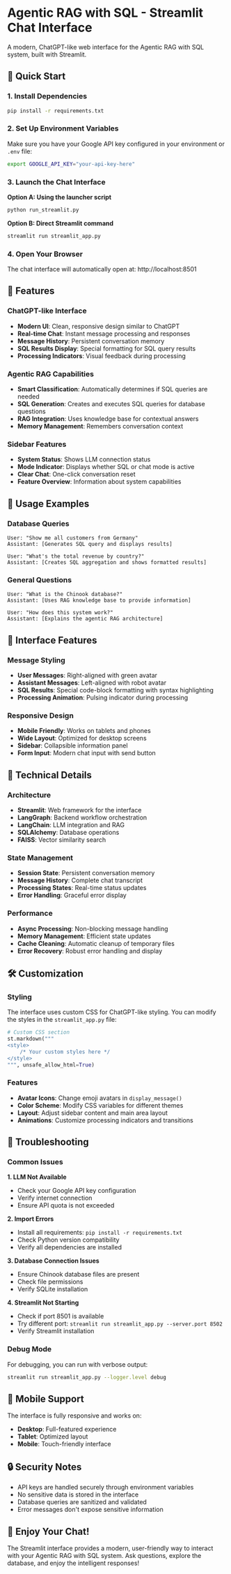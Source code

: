 # Agentic RAG with SQL - Streamlit Chat Interface

A modern, ChatGPT-like web interface for the Agentic RAG with SQL system, built with Streamlit.

## 🚀 Quick Start

### 1. Install Dependencies
```bash
pip install -r requirements.txt
```

### 2. Set Up Environment Variables
Make sure you have your Google API key configured in your environment or `.env` file:
```bash
export GOOGLE_API_KEY="your-api-key-here"
```

### 3. Launch the Chat Interface

**Option A: Using the launcher script**
```bash
python run_streamlit.py
```

**Option B: Direct Streamlit command**
```bash
streamlit run streamlit_app.py
```

### 4. Open Your Browser
The chat interface will automatically open at: http://localhost:8501

## 🎯 Features

### ChatGPT-like Interface
- **Modern UI**: Clean, responsive design similar to ChatGPT
- **Real-time Chat**: Instant message processing and responses
- **Message History**: Persistent conversation memory
- **SQL Results Display**: Special formatting for SQL query results
- **Processing Indicators**: Visual feedback during processing

### Agentic RAG Capabilities
- **Smart Classification**: Automatically determines if SQL queries are needed
- **SQL Generation**: Creates and executes SQL queries for database questions
- **RAG Integration**: Uses knowledge base for contextual answers
- **Memory Management**: Remembers conversation context

### Sidebar Features
- **System Status**: Shows LLM connection status
- **Mode Indicator**: Displays whether SQL or chat mode is active
- **Clear Chat**: One-click conversation reset
- **Feature Overview**: Information about system capabilities

## 💬 Usage Examples

### Database Queries
```
User: "Show me all customers from Germany"
Assistant: [Generates SQL query and displays results]

User: "What's the total revenue by country?"
Assistant: [Creates SQL aggregation and shows formatted results]
```

### General Questions
```
User: "What is the Chinook database?"
Assistant: [Uses RAG knowledge base to provide information]

User: "How does this system work?"
Assistant: [Explains the agentic RAG architecture]
```

## 🎨 Interface Features

### Message Styling
- **User Messages**: Right-aligned with green avatar
- **Assistant Messages**: Left-aligned with robot avatar
- **SQL Results**: Special code-block formatting with syntax highlighting
- **Processing Animation**: Pulsing indicator during processing

### Responsive Design
- **Mobile Friendly**: Works on tablets and phones
- **Wide Layout**: Optimized for desktop screens
- **Sidebar**: Collapsible information panel
- **Form Input**: Modern chat input with send button

## 🔧 Technical Details

### Architecture
- **Streamlit**: Web framework for the interface
- **LangGraph**: Backend workflow orchestration
- **LangChain**: LLM integration and RAG
- **SQLAlchemy**: Database operations
- **FAISS**: Vector similarity search

### State Management
- **Session State**: Persistent conversation memory
- **Message History**: Complete chat transcript
- **Processing States**: Real-time status updates
- **Error Handling**: Graceful error display

### Performance
- **Async Processing**: Non-blocking message handling
- **Memory Management**: Efficient state updates
- **Cache Cleaning**: Automatic cleanup of temporary files
- **Error Recovery**: Robust error handling and display

## 🛠️ Customization

### Styling
The interface uses custom CSS for ChatGPT-like styling. You can modify the styles in the `streamlit_app.py` file:

```python
# Custom CSS section
st.markdown("""
<style>
    /* Your custom styles here */
</style>
""", unsafe_allow_html=True)
```

### Features
- **Avatar Icons**: Change emoji avatars in `display_message()`
- **Color Scheme**: Modify CSS variables for different themes
- **Layout**: Adjust sidebar content and main area layout
- **Animations**: Customize processing indicators and transitions

## 🚨 Troubleshooting

### Common Issues

**1. LLM Not Available**
- Check your Google API key configuration
- Verify internet connection
- Ensure API quota is not exceeded

**2. Import Errors**
- Install all requirements: `pip install -r requirements.txt`
- Check Python version compatibility
- Verify all dependencies are installed

**3. Database Connection Issues**
- Ensure Chinook database files are present
- Check file permissions
- Verify SQLite installation

**4. Streamlit Not Starting**
- Check if port 8501 is available
- Try different port: `streamlit run streamlit_app.py --server.port 8502`
- Verify Streamlit installation

### Debug Mode
For debugging, you can run with verbose output:
```bash
streamlit run streamlit_app.py --logger.level debug
```

## 📱 Mobile Support

The interface is fully responsive and works on:
- **Desktop**: Full-featured experience
- **Tablet**: Optimized layout
- **Mobile**: Touch-friendly interface

## 🔒 Security Notes

- API keys are handled securely through environment variables
- No sensitive data is stored in the interface
- Database queries are sanitized and validated
- Error messages don't expose sensitive information

## 🎉 Enjoy Your Chat!

The Streamlit interface provides a modern, user-friendly way to interact with your Agentic RAG with SQL system. Ask questions, explore the database, and enjoy the intelligent responses! 